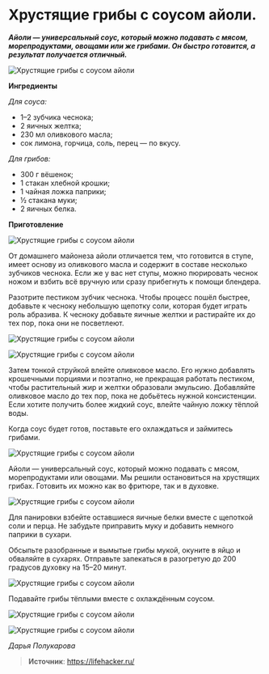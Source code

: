 # Хрустящие грибы с соусом айоли.

_**Айоли — универсальный соус, который можно подавать с мясом, морепродуктами, овощами или же грибами. Он быстро готовится, а результат получается отличный.**_

![Хрустящие грибы с соусом айоли](/images/Kulinar/Salad/hrust_griby_01.jpg 'Хрустящие грибы с соусом айоли')

**Ингредиенты**

_Для соуса:_

- 1–2 зубчика чеснока;
- 2 яичных желтка;
- 230 мл оливкового масла;
- сок лимона, горчица, соль, перец — по вкусу.

_Для грибов:_

- 300 г вёшенок;
- 1 стакан хлебной крошки;
- 1 чайная ложка паприки;
- ½ стакана муки;
- 2 яичных белка.

**Приготовление**

![Хрустящие грибы с соусом айоли](/images/Kulinar/Salad/hrust_griby_02.jpg 'Хрустящие грибы с соусом айоли')

От домашнего майонеза айоли отличается тем, что готовится в ступе, имеет основу из оливкового масла и содержит в составе несколько зубчиков чеснока. Если же у вас нет ступы, можно пюрировать чеснок ножом и взбить всё вручную или сразу прибегнуть к помощи блендера.

Разотрите пестиком зубчик чеснока. Чтобы процесс пошёл быстрее, добавьте к чесноку небольшую щепотку соли, которая будет играть роль абразива. К чесноку добавьте яичные желтки и растирайте их до тех пор, пока они не посветлеют.

![Хрустящие грибы с соусом айоли](/images/Kulinar/Salad/hrust_griby_03.jpg 'Хрустящие грибы с соусом айоли')

![Хрустящие грибы с соусом айоли](/images/Kulinar/Salad/hrust_griby_04.jpg 'Хрустящие грибы с соусом айоли')

Затем тонкой струйкой влейте оливковое масло. Его нужно добавлять крошечными порциями и поэтапно, не прекращая работать пестиком, чтобы растительный жир и желтки образовали эмульсию. Добавляйте оливковое масло до тех пор, пока не добьётесь нужной консистенции. Если хотите получить более жидкий соус, влейте чайную ложку тёплой воды.

Когда соус будет готов, поставьте его охлаждаться и займитесь грибами.

![Хрустящие грибы с соусом айоли](/images/Kulinar/Salad/hrust_griby_05.jpg 'Хрустящие грибы с соусом айоли')

Айоли — универсальный соус, который можно подавать с мясом, морепродуктами или овощами. Мы решили остановиться на хрустящих грибах. Готовить их можно как во фритюре, так и в духовке.

![Хрустящие грибы с соусом айоли](/images/Kulinar/Salad/hrust_griby_06.jpg 'Хрустящие грибы с соусом айоли')

Для панировки взбейте оставшиеся яичные белки вместе с щепоткой соли и перца. Не забудьте приправить муку и добавить немного паприки в сухари.

Обсыпьте разобранные и вымытые грибы мукой, окуните в яйцо и обваляйте в сухарях. Отправьте запекаться в разогретую до 200 градусов духовку на 15–20 минут.

![Хрустящие грибы с соусом айоли](/images/Kulinar/Salad/hrust_griby_07.jpg 'Хрустящие грибы с соусом айоли')

Подавайте грибы тёплыми вместе с охлаждённым соусом.

![Хрустящие грибы с соусом айоли](/images/Kulinar/Salad/hrust_griby_08.jpg 'Хрустящие грибы с соусом айоли')

![Хрустящие грибы с соусом айоли](/images/Kulinar/Salad/hrust_griby_09.jpg 'Хрустящие грибы с соусом айоли')

_Дарья Полукарова_

> **Источник**: https://lifehacker.ru/
